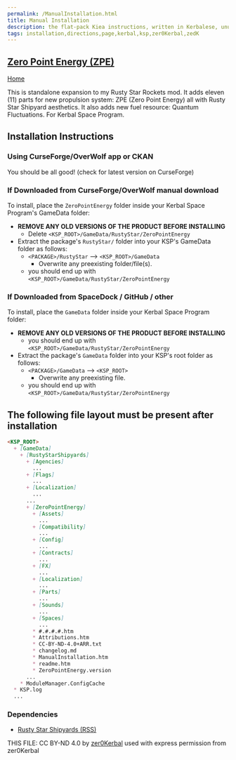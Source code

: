 ```yaml
---
permalink: /ManualInstallation.html
title: Manual Installation
description: the flat-pack Kiea instructions, written in Kerbalese, unusally present
tags: installation,directions,page,kerbal,ksp,zer0Kerbal,zedK
---
```

<!-- ManualInstallation.md v1.0.0.0
Zero Point Energy (ZPE)
created: 17 Jul 2023
updated: 

TEMPLATE: ManualInstallation.md v1.1.9.1
created: 01 Feb 2022
updated: 26 Apr 2023

based upon work by Lisias -->
## [Zero Point Energy (ZPE)][mod]

[Home](./index.md)

This is standalone expansion to my Rusty Star Rockets mod. It adds eleven (11) parts for new propulsion system: ZPE (Zero Point Energy) all with Rusty Star Shipyard aesthetics. It also adds new fuel resource: Quantum Fluctuations. For Kerbal Space Program.

## Installation Instructions

### Using CurseForge/OverWolf app or CKAN

You should be all good! (check for latest version on CurseForge)

### If Downloaded from CurseForge/OverWolf manual download

To install, place the `ZeroPointEnergy` folder inside your Kerbal Space Program's GameData folder:

* **REMOVE ANY OLD VERSIONS OF THE PRODUCT BEFORE INSTALLING**
  * Delete `<KSP_ROOT>/GameData/RustyStar/ZeroPointEnergy`
* Extract the package's `RustyStar/` folder into your KSP's GameData folder as follows:
  * `<PACKAGE>/RustyStar` --> `<KSP_ROOT>/GameData`
    * Overwrite any preexisting folder/file(s).
  * you should end up with `<KSP_ROOT>/GameData/RustyStar/ZeroPointEnergy`

### If Downloaded from SpaceDock / GitHub / other

To install, place the `GameData` folder inside your Kerbal Space Program folder:

* **REMOVE ANY OLD VERSIONS OF THE PRODUCT BEFORE INSTALLING**
  * you should end up with `<KSP_ROOT>/GameData/RustyStar/ZeroPointEnergy`
* Extract the package's `GameData` folder into your KSP's root folder as follows:
  * `<PACKAGE>/GameData` --> `<KSP_ROOT>`
    * Overwrite any preexisting file.
  * you should end up with `<KSP_ROOT>/GameData/RustyStar/ZeroPointEnergy`

## The following file layout must be present after installation

```markdown
<KSP_ROOT>
  + [GameData]
    + [RustyStarShipyards]
      + [Agencies]
        ...
      + [Flags]
        ...
      + [Localization]
        ...
      ...
      + [ZeroPointEnergy]
        + [Assets]
          ...
        + [Compatibility]
          ...
        + [Config]
          ...
        + [Contracts]
          ...
        + [FX]
          ...
        + [Localization]
          ...
        + [Parts]
          ...
        + [Sounds]
          ...
        + [Spaces]
          ...
        * #.#.#.#.htm
        * Attributions.htm
        * CC-BY-ND-4.0+ARR.txt
        * changelog.md
        * ManualInstallation.htm
        * readme.htm
        * ZeroPointEnergy.version
      ...
    * ModuleManager.ConfigCache
  * KSP.log
  ...
```

### Dependencies

* [Rusty Star Shipyards (RSS)](https://www.curseforge.com/kerbal/ksp-mods/RustyStarShipyards)

THIS FILE: CC BY-ND 4.0 by [zer0Kerbal](https://github.com/zer0Kerbal)
  used with express permission from zer0Kerbal

[mod]: https://www.curseforge.com/kerbal/ksp-mods/ZeroPointEnergy "Zero Point Energy (ZPE)"